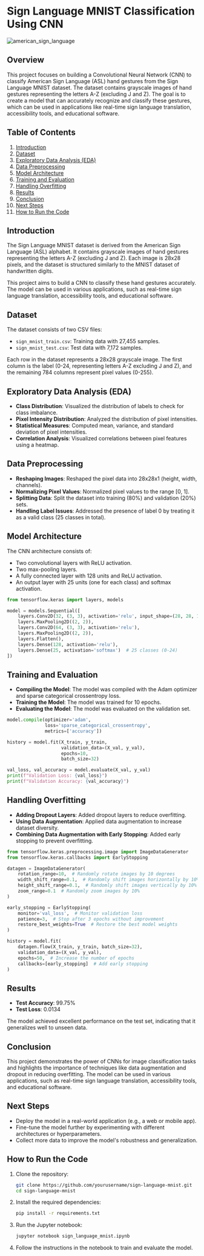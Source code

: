 # Sign Language MNIST Classification Using CNN

![american_sign_language](https://github.com/user-attachments/assets/975aa9ec-920f-4041-959a-04ad329122b6)

## Overview
This project focuses on building a Convolutional Neural Network (CNN) to classify American Sign Language (ASL) hand gestures from the Sign Language MNIST dataset. The dataset contains grayscale images of hand gestures representing the letters A-Z (excluding J and Z). The goal is to create a model that can accurately recognize and classify these gestures, which can be used in applications like real-time sign language translation, accessibility tools, and educational software.

## Table of Contents
1. [Introduction](#introduction)
2. [Dataset](#dataset)
3. [Exploratory Data Analysis (EDA)](#exploratory-data-analysis-eda)
4. [Data Preprocessing](#data-preprocessing)
5. [Model Architecture](#model-architecture)
6. [Training and Evaluation](#training-and-evaluation)
7. [Handling Overfitting](#handling-overfitting)
8. [Results](#results)
9. [Conclusion](#conclusion)
10. [Next Steps](#next-steps)
11. [How to Run the Code](#how-to-run-the-code)

## Introduction
The Sign Language MNIST dataset is derived from the American Sign Language (ASL) alphabet. It contains grayscale images of hand gestures representing the letters A-Z (excluding J and Z). Each image is 28x28 pixels, and the dataset is structured similarly to the MNIST dataset of handwritten digits.

This project aims to build a CNN to classify these hand gestures accurately. The model can be used in various applications, such as real-time sign language translation, accessibility tools, and educational software.

## Dataset
The dataset consists of two CSV files:
- `sign_mnist_train.csv`: Training data with 27,455 samples.
- `sign_mnist_test.csv`: Test data with 7,172 samples.

Each row in the dataset represents a 28x28 grayscale image. The first column is the label (0-24, representing letters A-Z excluding J and Z), and the remaining 784 columns represent pixel values (0-255).

## Exploratory Data Analysis (EDA)
- **Class Distribution**: Visualized the distribution of labels to check for class imbalance.
- **Pixel Intensity Distribution**: Analyzed the distribution of pixel intensities.
- **Statistical Measures**: Computed mean, variance, and standard deviation of pixel intensities.
- **Correlation Analysis**: Visualized correlations between pixel features using a heatmap.

## Data Preprocessing
- **Reshaping Images**: Reshaped the pixel data into 28x28x1 (height, width, channels).
- **Normalizing Pixel Values**: Normalized pixel values to the range [0, 1].
- **Splitting Data**: Split the dataset into training (80%) and validation (20%) sets.
- **Handling Label Issues**: Addressed the presence of label 0 by treating it as a valid class (25 classes in total).

## Model Architecture
The CNN architecture consists of:
- Two convolutional layers with ReLU activation.
- Two max-pooling layers.
- A fully connected layer with 128 units and ReLU activation.
- An output layer with 25 units (one for each class) and softmax activation.

```python
from tensorflow.keras import layers, models

model = models.Sequential([
    layers.Conv2D(32, (3, 3), activation='relu', input_shape=(28, 28, 1)),
    layers.MaxPooling2D((2, 2)),
    layers.Conv2D(64, (3, 3), activation='relu'),
    layers.MaxPooling2D((2, 2)),
    layers.Flatten(),
    layers.Dense(128, activation='relu'),
    layers.Dense(25, activation='softmax')  # 25 classes (0-24)
])
```

## Training and Evaluation
- **Compiling the Model**: The model was compiled with the Adam optimizer and sparse categorical crossentropy loss.
- **Training the Model**: The model was trained for 10 epochs.
- **Evaluating the Model**: The model was evaluated on the validation set.

```python
model.compile(optimizer='adam',
              loss='sparse_categorical_crossentropy',
              metrics=['accuracy'])

history = model.fit(X_train, y_train,
                    validation_data=(X_val, y_val),
                    epochs=10,
                    batch_size=32)

val_loss, val_accuracy = model.evaluate(X_val, y_val)
print(f"Validation Loss: {val_loss}")
print(f"Validation Accuracy: {val_accuracy}")
```

## Handling Overfitting
- **Adding Dropout Layers**: Added dropout layers to reduce overfitting.
- **Using Data Augmentation**: Applied data augmentation to increase dataset diversity.
- **Combining Data Augmentation with Early Stopping**: Added early stopping to prevent overfitting.

```python
from tensorflow.keras.preprocessing.image import ImageDataGenerator
from tensorflow.keras.callbacks import EarlyStopping

datagen = ImageDataGenerator(
    rotation_range=10,  # Randomly rotate images by 10 degrees
    width_shift_range=0.1,  # Randomly shift images horizontally by 10%
    height_shift_range=0.1,  # Randomly shift images vertically by 10%
    zoom_range=0.1  # Randomly zoom images by 10%
)

early_stopping = EarlyStopping(
    monitor='val_loss',  # Monitor validation loss
    patience=3,  # Stop after 3 epochs without improvement
    restore_best_weights=True  # Restore the best model weights
)

history = model.fit(
    datagen.flow(X_train, y_train, batch_size=32),
    validation_data=(X_val, y_val),
    epochs=50,  # Increase the number of epochs
    callbacks=[early_stopping]  # Add early stopping
)
```

## Results
- **Test Accuracy**: 99.75%
- **Test Loss**: 0.0134

The model achieved excellent performance on the test set, indicating that it generalizes well to unseen data.

## Conclusion
This project demonstrates the power of CNNs for image classification tasks and highlights the importance of techniques like data augmentation and dropout in reducing overfitting. The model can be used in various applications, such as real-time sign language translation, accessibility tools, and educational software.

## Next Steps
- Deploy the model in a real-world application (e.g., a web or mobile app).
- Fine-tune the model further by experimenting with different architectures or hyperparameters.
- Collect more data to improve the model's robustness and generalization.

## How to Run the Code
1. Clone the repository:
   ```bash
   git clone https://github.com/yourusername/sign-language-mnist.git
   cd sign-language-mnist
   ```
2. Install the required dependencies:
   ```bash
   pip install -r requirements.txt
   ```
3. Run the Jupyter notebook:
   ```bash
   jupyter notebook sign_language_mnist.ipynb
   ```
4. Follow the instructions in the notebook to train and evaluate the model.


